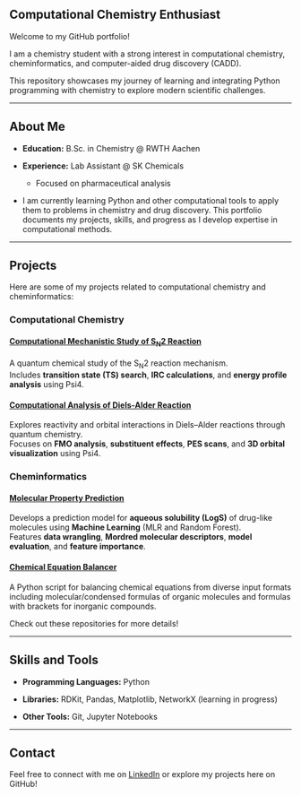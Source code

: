 ## Computational Chemistry Enthusiast

Welcome to my GitHub portfolio! 

I am a chemistry student with a strong interest in computational chemistry, cheminformatics, and computer-aided drug discovery (CADD). 

This repository showcases my journey of learning and integrating Python programming with chemistry to explore modern scientific challenges.

---

## About Me
- **Education:** B.Sc. in Chemistry @ RWTH Aachen 

- **Experience:** Lab Assistant @ SK Chemicals  
  - Focused on pharmaceutical analysis

- I am currently learning Python and other computational tools to apply them to problems in chemistry and drug discovery. This portfolio documents my projects, skills, and progress as I develop expertise in computational methods.

---

## Projects
Here are some of my projects related to computational chemistry and cheminformatics:

### Computational Chemistry

#### [Computational Mechanistic Study of S<sub>N</sub>2 Reaction](https://github.com/chp117/Projects/Molecular_Property_Prediction)
A quantum chemical study of the S<sub>N</sub>2 reaction mechanism.  
Includes **transition state (TS) search**, **IRC calculations**, and **energy profile analysis** using Psi4.

#### [Computational Analysis of Diels-Alder Reaction](https://github.com/chp117/Projects/Diels_Alder)
Explores reactivity and orbital interactions in Diels–Alder reactions through quantum chemistry.  
Focuses on **FMO analysis**, **substituent effects**, **PES scans**, and **3D orbital visualization** using Psi4.

### Cheminformatics

#### [Molecular Property Prediction](https://github.com/chp117/Projects/Molecular_Property_Prediction)
Develops a prediction model for **aqueous solubility (LogS)** of drug-like molecules using **Machine Learning** (MLR and Random Forest).  
Features **data wrangling**, **Mordred molecular descriptors**, **model evaluation**, and **feature importance**.

#### [Chemical Equation Balancer](https://github.com/chp117/Projects/Equation-Balancer)
A Python script for balancing chemical equations from diverse input formats including molecular/condensed formulas of organic molecules and formulas with brackets for inorganic compounds.

Check out these repositories for more details!

---

## Skills and Tools
- **Programming Languages:** Python
      
- **Libraries:** RDKit, Pandas, Matplotlib, NetworkX (learning in progress)
      
- **Other Tools:** Git, Jupyter Notebooks  

---

## Contact
Feel free to connect with me on [LinkedIn](https://www.linkedin.com/in/chae-hyun-park-45665b232/) or explore my projects here on GitHub!
